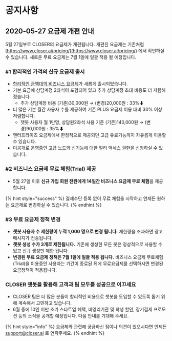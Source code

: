 # 공지사항

## 2020-05-27 요금제 개편 안내

5월 27일부로 CLOSER의 요금제가 개편됩니다. 개편된 요금제는 기존처럼 [https://www.closer.ai/pricing/](https://www.closer.ai/pricing/) 에서 확인하실 수 있습니다. 새로운 무료 요금제는 7월 1일에 일괄 적용 될 예정입니다.



### \#1 합리적인 가격의 신규 요금제 출시

* [합리적인 금액대의 비즈니스 요금제](https://app.closer.ai/app/settings/subscriptions?step=1&productId=00000000-0000-0000-0000-000000000011)가 새롭게 출시되었습니다.
* 기본 요금에 상담계정 2좌석이 포함되어 있고 추가 상담계정 초대 비용도 더 저렴해 졌습니다. 
  * 추가 상담계정 비용 \(기존\)30,000원 → \(변경\)20,000원 : 33%⬇
* 더 많은 기본 월간 사용자 수를 제공하여 기존 PLUS 요금제 이용 대비 30% 이상 저렴합니다.
  * 챗봇 사용자 월 1만명, 상담원2좌석 사용 기준 \(기존\)140,000원 → \(변경\)90,000원 : 35%⬇
* 엔터프라이즈 요금제에서 한정적으로 제공되던 고급 유료기능까지 자유롭게 이용할 수 있습니다.
* 미공개로 운영중인 고급 노드와 신기능에 대한 얼리 액세스 권한을 신청하실 수 있습니다.



### \#2 비즈니스 요금제 무료 체험\(Trial\) 제공 <a id="2"></a>

* 5월 27일 이후 **신규 가입 회원 전원에게 14일간 비즈니스 요금제 무료 체험**을 제공합니다.

{% hint style="success" %}
결제수단 등록 없이 무료 체험을 시작하고 언제든 원하는 요금제로 변경하실 수 있습니다.
{% endhint %}



### \#3 무료 요금제 정책 변경

* **챗봇 사용자 수 제한량이 누적 1,000 명으로 변경 됩니다.** 제한량을 초과하면 광고메시지가 전송됩니다. 
* **챗봇 생성 수가 3개로 제한됩니다.** 기존에 생성한 모든 봇은 정상적으로 사용할 수 있고 신규 생성만 제한 됩니다 
* **변경된 무료 요금제 정책은 7월 1일에 일괄 적용 됩니다.** 비즈니스 요금제 무료체험\(Trial\)을 이용중인 사용자는 기간이 종료된 뒤에 무료요금제를 선택하시면 변경된 요금정책이 적용됩니다.



### **CLOSER 챗봇을 활용해 고객과 팀 모두를 성공으로 이끄세요**

* CLOSER 팀은 더 많은 분들이 합리적인 비용으로 챗봇을 도입할 수 있도록 돕기 위해 계속해서 고민하고 있습니다.
* 6월 중에 10인 미만 초기 스타트업 혜택, 비영리기관 및 학생 할인, 장기결제 프로모션 등의 소식을 공개할 예정입니다. 다음 안내를 기대해 주세요.

{% hint style="info" %}
요금제와 관련해 궁금하신 점이나 의견이 있으시다면 언제든 [support@closer.ai](mailto:support@closer.ai) 로 연락주세요.
{% endhint %}







